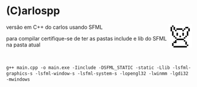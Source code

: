 (C)arlospp
=============
<div> 
  <img align="right" src="https://github.com/AnotherProgrammerrr/carlospp/blob/main/carlos.png?raw=true"/>
  versão em C++ do carlos usando SFML 

  para compilar certifique-se de ter as pastas include e lib do SFML na pasta atual

  <br>
  
```
g++ main.cpp -o main.exe -Iinclude -DSFML_STATIC -static -Llib -lsfml-graphics-s -lsfml-window-s -lsfml-system-s -lopengl32 -lwinmm -lgdi32 -mwindows
```
</div>

